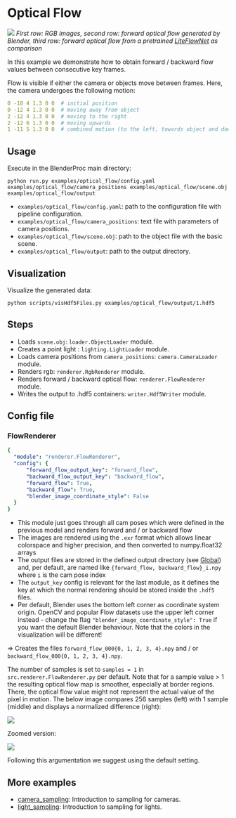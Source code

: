 # Optical Flow

![](rendering.png)
_First row: RGB images, second row: forward optical flow generated by Blender, third row: forward optical flow from a pretrained [LiteFlowNet](http://mmlab.ie.cuhk.edu.hk/projects/LiteFlowNet/) as comparison_


In this example we demonstrate how to obtain forward / backward flow values between consecutive key frames. 

Flow is visible if either the camera or objects move between frames. Here, the camera undergoes the following motion:
```yaml
0 -10 4 1.3 0 0  # initial position
0 -12 4 1.3 0 0  # moving away from object
2 -12 4 1.3 0 0  # moving to the right
2 -12 6 1.3 0 0  # moving upwards
1 -11 5 1.3 0 0  # combined motion (to the left, towards object and downwards)
```

## Usage

Execute in the BlenderProc main directory:

```
python run.py examples/optical_flow/config.yaml examples/optical_flow/camera_positions examples/optical_flow/scene.obj examples/optical_flow/output
```

* `examples/optical_flow/config.yaml`: path to the configuration file with pipeline configuration.
* `examples/optical_flow/camera_positions`: text file with parameters of camera positions.
* `examples/optical_flow/scene.obj`: path to the object file with the basic scene.
* `examples/optical_flow/output`: path to the output directory.

## Visualization

Visualize the generated data:

```
python scripts/visHdf5Files.py examples/optical_flow/output/1.hdf5
```

## Steps

* Loads `scene.obj`: `loader.ObjectLoader` module.
* Creates a point light : `lighting.LightLoader` module.
* Loads camera positions from `camera_positions`: `camera.CameraLoader` module.
* Renders rgb: `renderer.RgbRenderer` module.
* Renders forward / backward optical flow: `renderer.FlowRenderer` module.
* Writes the output to .hdf5 containers: `writer.Hdf5Writer` module.

## Config file

### FlowRenderer

```yaml
{
  "module": "renderer.FlowRenderer",
  "config": {
      "forward_flow_output_key": "forward_flow",
      "backward_flow_output_key": "backward_flow",
      "forward_flow": True,
      "backward_flow": True,
      "blender_image_coordinate_style": False
  }
}
```

* This module just goes through all cam poses which were defined in the previous model and renders forward and / or backward flow
* The images are rendered using the `.exr` format which allows linear colorspace and higher precision, and then converted to numpy.float32 arrays
* The output files are stored in the defined output directory (see [Global](#Global)) and, per default, are named like `{forward_flow, backward_flow}_i.npy` where `i` is the cam pose index
* The `output_key` config is relevant for the last module, as it defines the key at which the normal rendering should be stored inside the `.hdf5` files.
* Per default, Blender uses the bottom left corner as coordinate system origin. OpenCV and popular Flow datasets use the upper left corner instead - change the flag `"blender_image_coordinate_style": True` if you want the default Blender behaviour. Note that the colors in the visualization will be different!

=> Creates the files `forward_flow_000{0, 1, 2, 3, 4}.npy` and / or `backward_flow_000{0, 1, 2, 3, 4}.npy`.

The number of samples is set to `samples = 1` in `src.renderer.FlowRenderer.py` per default. Note that for a sample value > 1 the resulting optical flow map is smoother, especially at border regions. There, the optical flow value might not represent the actual value of the pixel in motion. The below image compares 256 samples (left) with 1 sample (middle) and displays a normalized difference (right):

![](num_samples.png)

Zoomed version:

![](num_samples_zoomed.png)

Following this argumentation we suggest using the default setting.

## More examples

* [camera_sampling](../camera_sampling): Introduction to sampling for cameras.
* [light_sampling](../light_sampling): Introduction to sampling for lights.
